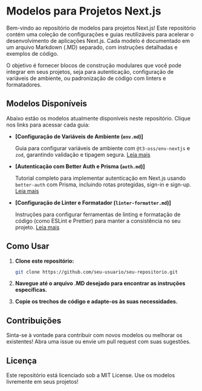 # Modelos para Projetos Next.js

Bem-vindo ao repositório de modelos para projetos Next.js! Este repositório contém uma coleção de configurações e guias reutilizáveis para acelerar o desenvolvimento de aplicações Next.js. Cada modelo é documentado em um arquivo Markdown (.MD) separado, com instruções detalhadas e exemplos de código.

O objetivo é fornecer blocos de construção modulares que você pode integrar em seus projetos, seja para autenticação, configuração de variáveis de ambiente, ou padronização de código com linters e formatadores.

## Modelos Disponíveis

Abaixo estão os modelos atualmente disponíveis neste repositório. Clique nos links para acessar cada guia:

- **[Configuração de Variáveis de Ambiente (`env.md`)]**

  Guia para configurar variáveis de ambiente com `@t3-oss/env-nextjs` e `zod`, garantindo validação e tipagem segura.
  [Leia mais](./env.md)

- **[Autenticação com Better Auth e Prisma (`auth.md`)]**

  Tutorial completo para implementar autenticação em Next.js usando `better-auth` com Prisma, incluindo rotas protegidas, sign-in e sign-up.
  [Leia mais](./auth.md)

- **[Configuração de Linter e Formatador (`linter-formatter.md`)]**

  Instruções para configurar ferramentas de linting e formatação de código (como ESLint e Prettier) para manter a consistência no seu projeto.
  [Leia mais](./linter-formater.md)

## Como Usar

1. **Clone este repositório:**

   ```bash
   git clone https://github.com/seu-usuario/seu-repositorio.git
   ```

2. **Navegue até o arquivo .MD desejado para encontrar as instruções específicas.**


3. **Copie os trechos de código e adapte-os às suas necessidades.**


## Contribuições

  Sinta-se à vontade para contribuir com novos modelos ou melhorar os existentes! Abra uma issue ou envie um pull request com suas sugestões.

## Licença

  Este repositório está licenciado sob a MIT License. Use os modelos livremente em seus projetos!
